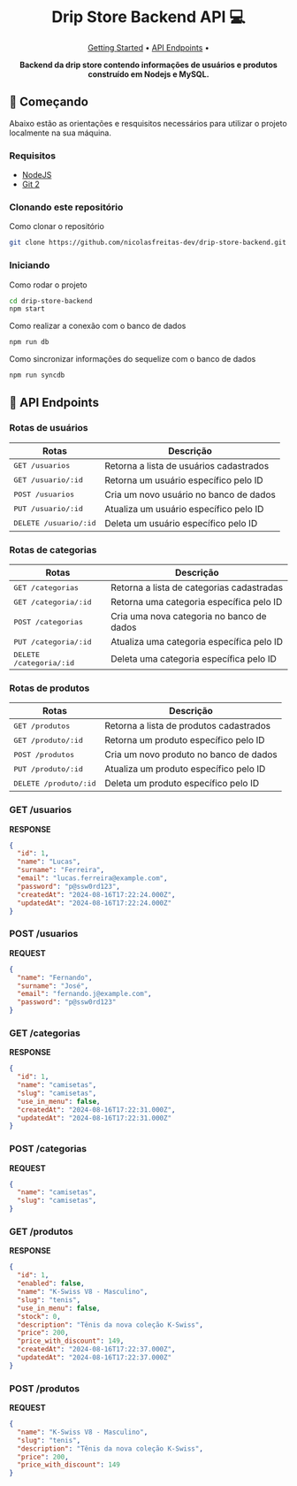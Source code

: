 


<h1 align="center" style="font-weight: bold;">Drip Store Backend API 💻</h1>
<p align="center">
 <a href="#started">Getting Started</a> • 
  <a href="#routes">API Endpoints</a> •
</p>

<p align="center">
  <b>Backend da drip store contendo informações de usuários e produtos construído em Nodejs e MySQL.</b>
</p>

<h2 id="started">🚀 Começando</h2>

<p>
  Abaixo estão as orientações e resquisitos necessários para utilizar o projeto localmente na sua máquina.
</p>



<h3>Requisitos</h3>

- [NodeJS](https://github.com/)
- [Git 2](https://github.com)

<h3>Clonando este repositório</h3>

Como clonar o repositório

```bash
git clone https://github.com/nicolasfreitas-dev/drip-store-backend.git
```

<h3>Iniciando</h3>

Como rodar o projeto

```bash
cd drip-store-backend
npm start
``````

Como realizar a conexão com o banco de dados

```bash
npm run db
```

Como sincronizar informações do sequelize com o banco de dados

```bash
npm run syncdb
```

<h2 id="routes">📍 API Endpoints</h2>

<h3>Rotas de usuários</h3>

| Rotas               | Descrição                                         
|----------------------|-----------------------------------------------------
| <kbd>GET /usuarios</kbd>     | Retorna a lista de usuários cadastrados
| <kbd>GET /usuario/:id</kbd>     | Retorna um usuário específico pelo ID
| <kbd>POST /usuarios</kbd>     | Cria um novo usuário no banco de dados
| <kbd>PUT /usuario/:id</kbd>     | Atualiza um usuário específico pelo ID
| <kbd>DELETE /usuario/:id</kbd>     | Deleta um usuário específico pelo ID

<h3>Rotas de categorias</h3>

| Rotas               | Descrição                                         
|----------------------|-----------------------------------------------------
| <kbd>GET /categorias</kbd>     | Retorna a lista de categorias cadastradas
| <kbd>GET /categoria/:id</kbd>     | Retorna uma categoria específica pelo ID
| <kbd>POST /categorias</kbd>     | Cria uma nova categoria no banco de dados
| <kbd>PUT /categoria/:id</kbd>     | Atualiza uma categoria específica pelo ID
| <kbd>DELETE /categoria/:id</kbd>     | Deleta uma categoria específica pelo ID

<h3>Rotas de produtos</h3>

| Rotas               | Descrição                                         
|----------------------|-----------------------------------------------------
| <kbd>GET /produtos</kbd>     | Retorna a lista de produtos cadastrados
| <kbd>GET /produto/:id</kbd>     | Retorna um produto específico pelo ID
| <kbd>POST /produtos</kbd>     | Cria um novo produto no banco de dados
| <kbd>PUT /produto/:id</kbd>     | Atualiza um produto específico pelo ID
| <kbd>DELETE /produto/:id</kbd>     | Deleta um produto específico pelo ID

<h3>GET /usuarios</h3>

**RESPONSE**
```json
{
  "id": 1,
  "name": "Lucas",
  "surname": "Ferreira",
  "email": "lucas.ferreira@example.com",
  "password": "p@ssw0rd123",
  "createdAt": "2024-08-16T17:22:24.000Z",
  "updatedAt": "2024-08-16T17:22:24.000Z"
}
```

<h3>POST /usuarios</h3>

**REQUEST**
```json
{
  "name": "Fernando",
  "surname": "José",
  "email": "fernando.j@example.com",
  "password": "p@ssw0rd123"
}
```
<h3>GET /categorias</h3>

**RESPONSE**
```json
{
  "id": 1,
  "name": "camisetas",
  "slug": "camisetas",
  "use_in_menu": false,
  "createdAt": "2024-08-16T17:22:31.000Z",
  "updatedAt": "2024-08-16T17:22:31.000Z"
}
```

<h3>POST /categorias</h3>

**REQUEST**
```json
{
  "name": "camisetas",
  "slug": "camisetas",
}
```
<h3>GET /produtos</h3>

**RESPONSE**
```json
{
  "id": 1,
  "enabled": false,
  "name": "K-Swiss V8 - Masculino",
  "slug": "tenis",
  "use_in_menu": false,
  "stock": 0,
  "description": "Tênis da nova coleção K-Swiss",
  "price": 200,
  "price_with_discount": 149,
  "createdAt": "2024-08-16T17:22:37.000Z",
  "updatedAt": "2024-08-16T17:22:37.000Z"
}
```

<h3>POST /produtos</h3>

**REQUEST**
```json
{
  "name": "K-Swiss V8 - Masculino",
  "slug": "tenis",
  "description": "Tênis da nova coleção K-Swiss",
  "price": 200,
  "price_with_discount": 149
}
```

